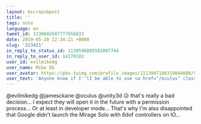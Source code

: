 ```yaml
---
layout: micropubpost
title: ''
tags: note
language: en
tweet_id: 1130602687777656833
date: 2019-05-20 22:34:21 +0000
slug: '223421'
in_reply_to_status_id: 1130596885583007744
in_reply_to_user_id: 14170182
user_id: evilmikedg
user_name: Mike DG
user_avatar: https://pbs.twimg.com/profile_images/1113947186319044608/5TFQiUQg.jpg
user_text: 'Anyone know if I''lI be able to use <a href="/oculus" class="twitter-atreply pretty-link js-nav" dir="ltr" data-mentioned-user-id="714758552"><s>@</s><b>Oculus</b></a> Quest within the <a href="/unity3d" class="twitter-atreply pretty-link js-nav" dir="ltr" data-mentioned-user-id="15531582"><s>@</s><b>unity3d</b></a> editor on day one? I.e., hit play in the editor, launch to a connected Quest? Giving a dev talk re: "AR/VR for Web Devs" on Wed, would love to show this off. Guess I''ll find out tomorrow <img class="Emoji Emoji--forText" src="https://abs.twimg.com/emoji/v2/72x72/1f62c.png" draggable="false" alt="😬" title="Visage grimaçant" aria-label="Emoji: Visage grimaçant">'
---
```

@evilmikedg @jamesckane @oculus @unity3d 😥 that's really a bad decision... I expect they will open it in the future with a permission process... Or at least in developer mode... That's why I'm also disappointed that Google didn't launch the Mirage Solo with 6dof controllers on IO...
